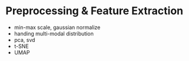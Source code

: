 # Preprocessing & Feature Extraction

- min-max scale, gaussian normalize
- handing multi-modal distribution
- pca, svd
- t-SNE
- UMAP


